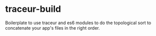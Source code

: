 traceur-build
=============

Boilerplate to use traceur and es6 modules to do the topological sort to concatenate your app's files in the right order.
